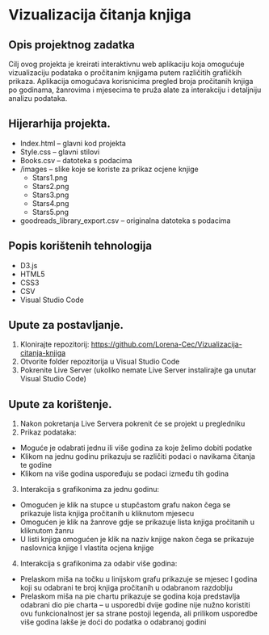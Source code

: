 # Vizualizacija čitanja knjiga

## Opis projektnog zadatka
Cilj ovog projekta je kreirati interaktivnu web aplikaciju koja omogućuje vizualizaciju podataka o pročitanim knjigama putem različitih grafičkih prikaza. Aplikacija omogućava korisnicima pregled broja pročitanih knjiga po godinama, žanrovima i mjesecima te pruža alate za interakciju i detaljniju analizu podataka.


## Hijerarhija projekta.
- Index.html – glavni kod projekta
- Style.css – glavni stilovi 
- Books.csv – datoteka s podacima
- /images – slike koje se koriste za prikaz ocjene knjige
  - Stars1.png
  - Stars2.png
  - Stars3.png
  - Stars4.png
  - Stars5.png
- goodreads_library_export.csv – originalna datoteka s podacima

## Popis korištenih tehnologija

- D3.js
- HTML5
- CSS3
- CSV
- Visual Studio Code     

## Upute za postavljanje.

1.	Klonirajte repozitorij: https://github.com/Lorena-Cec/Vizualizacija-citanja-knjiga
2.	Otvorite folder repozitorija u Visual Studio Code
3.	Pokrenite Live Server (ukoliko nemate Live Server instalirajte ga unutar Visual Studio Code)

## Upute za korištenje.

1.	Nakon pokretanja Live Servera pokrenit će se projekt u pregledniku
2.	Prikaz podataka:
- Moguće je odabrati jednu ili više godina za koje želimo dobiti podatke
- Klikom na jednu godinu prikazuju se različiti podaci o navikama čitanja te godine
- Klikom na više godina uspoređuju se podaci između tih godina
3.	Interakcija s grafikonima za jednu godinu:
- Omogućen je klik na stupce u stupčastom grafu nakon čega se prikazuje lista knjiga pročitanih u kliknutom mjesecu
- Omogućen je klik na žanrove gdje se prikazuje lista knjiga pročitanih u kliknutom žanru 
- U listi knjiga omogućen je klik na naziv knjige nakon čega se prikazuje naslovnica knjige I vlastita ocjena knjige
4.	Interakcija s grafikonima za odabir više godina:
- Prelaskom miša na točku u linijskom grafu prikazuje se mjesec I godina koji su odabrani te broj knjiga pročitanih u odabranom razdoblju
- Prelaskom miša na pie chartu prikazuje se godina koja predstavlja odabrani dio pie charta – u usporedbi dvije godine nije nužno koristiti ovu funkcionalnost jer sa strane postoji legenda, ali prilikom usporedbe više godina lakše je doći do podatka o odabranoj godini 
